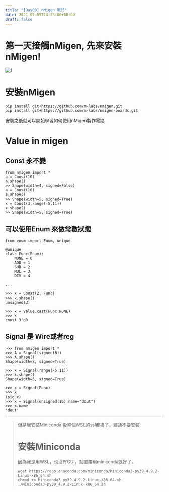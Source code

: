 ```yaml
---
title: "[Day00] nMigen 戰鬥"
date: 2021-07-09T14:33:00+08:00
draft: false
---
```

# 第一天接觸nMigen, 先來安裝　nMigen!
![1](https://m-labs.hk/images/migen@2x.png?h=43d4e86170d805ce58f90901ae31a64141ea32606f7cefcb4b2b165e362c2b9a)

# 安裝nMigen
```
pip install git+https://github.com/m-labs/nmigen.git
pip install git+https://github.com/m-labs/nmigen-boards.git
```
安裝之後就可以開始學習如何使用nMigen製作電路
# Value in migen
## Const 永不變
```
from nmigen import *
a = Const(10)
a.shape()
>> Shape(width=4, signed=False)
a = Const(10)
a.shape()
>> Shape(width=5, signed=True)
x = Const(3,range(-5,11))
x.shape()
>> Shape(width=5, signed=True)
```
## 可以使用Enum 來做常數狀態
```
from enum import Enum, unique

@unique
class Func(Enum):
    NONE = 0
    ADD = 1
    SUB = 2
    MUL = 3
    DIV = 4

...

>>> x = Const(2, Func)
>>> x.shape()
unsigned(3)

>>> x = Value.cast(Func.NONE)
>>> x
const 3'd0

```
## Signal 是 Wire或者reg

```
>>> from nmigen import *
>>> A = Signal(signed(8))
>>> A.shape()
Shape(width=8, signed=True)
```
```
>>> x = Signal(range(-5,11))
>>> x.shape()
Shape(width=5, signed=True)
```
```
>>> x = Signal(Func)
>>> x
(sig x)
>>> x = Signal(unsigned(16),name="dout")
>>> x.name
'dout'
```

---
>但是我安裝Miniconda 後整個WSL的ssl都掛了，建議不要安裝
># 安裝Miniconda
>因為我是用WSL，也沒有GUI，就直接用miniconda就好了。
>```
>wget https://repo.anaconda.com/miniconda/Miniconda3-py39_4.9.2-Linux-x86_64.sh
>chmod +x Miniconda3-py39_4.9.2-Linux-x86_64.sh
>./Miniconda3-py39_4.9.2-Linux-x86_64.sh
>```
